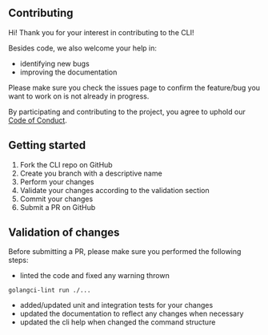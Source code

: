 ## Contributing

Hi! Thank you for your interest in contributing to the CLI!

Besides code, we also welcome your help in:

- identifying new bugs
- improving the documentation

Please make sure you check the issues page to confirm the feature/bug you want to work on is not already in progress.

By participating and contributing to the project, you agree to uphold our [Code of Conduct](code_of_conduct.md).

## Getting started

1. Fork the CLI repo on GitHub
2. Create you branch with a descriptive name
3. Perform your changes
4. Validate your changes according to the validation section
5. Commit your changes
6. Submit a PR on GitHub

## Validation of changes

Before submitting a PR, please make sure you performed the following steps:

- linted the code and fixed any warning thrown

`golangci-lint run ./...`

- added/updated unit and integration tests for your changes
- updated the documentation to reflect any changes when necessary
- updated the cli help when changed the command structure

